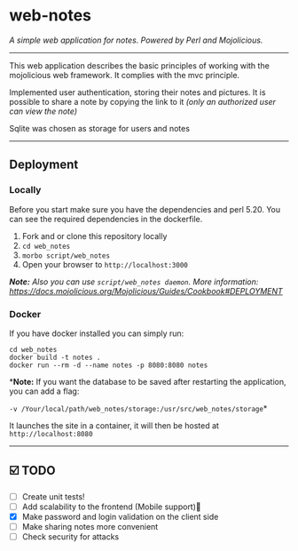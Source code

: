 # web-notes

*A simple web application for notes. Powered by Perl and Mojolicious.*  

----
This web application describes the basic principles of working with the mojolicious web framework.
It complies with the mvc principle.

Implemented user authentication, storing their notes and pictures.
It is possible to share a note by copying the link to it *(only an authorized user can view the note)*

Sqlite was chosen as storage for users and notes

----

## Deployment

### Locally

Before you start make sure you have the dependencies and perl 5.20. You can see the required dependencies in the dockerfile.

1. Fork and or clone this repository locally
2. `cd web_notes`
3. `morbo script/web_notes`
4. Open your browser to `http://localhost:3000`

***Note:** Also you can use `script/web_notes daemon`. More information: https://docs.mojolicious.org/Mojolicious/Guides/Cookbook#DEPLOYMENT*

### Docker

If you have docker installed you can simply run:

```
cd web_notes
docker build -t notes .
docker run --rm -d --name notes -p 8080:8080 notes
```
***Note:** If you want the database to be saved after restarting the application, you can add a flag: 

`-v /Your/local/path/web_notes/storage:/usr/src/web_notes/storage`*

It launches the site in a container, it will then be hosted at `http://localhost:8080`

----
## ☑️ TODO
- [ ] Create unit tests!
- [ ] Add scalability to the frontend (Mobile support)🤦
- [x] Make password and login validation on the client side
- [ ] Make sharing notes more convenient
- [ ] Check security for attacks
